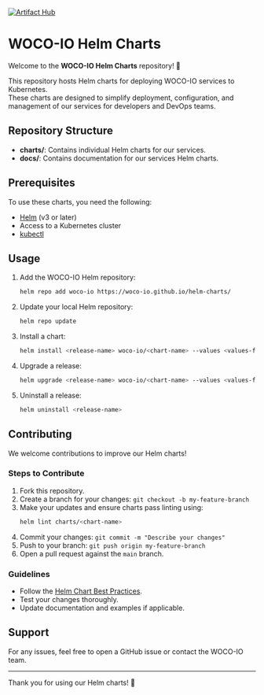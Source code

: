 [![Artifact Hub](https://img.shields.io/endpoint?url=https://artifacthub.io/badge/repository/woco-io)](https://artifacthub.io/packages/search?repo=woco-io)

# WOCO-IO Helm Charts

Welcome to the **WOCO-IO Helm Charts** repository! 🎉

This repository hosts Helm charts for deploying WOCO-IO services to Kubernetes.<br>
These charts are designed to simplify deployment, configuration, and management of our services for developers and DevOps teams.

## Repository Structure

- **charts/**: Contains individual Helm charts for our services.
- **docs/**: Contains documentation for our services Helm charts.

## Prerequisites

To use these charts, you need the following:
- [Helm](https://helm.sh/) (v3 or later)
- Access to a Kubernetes cluster
- [kubectl](https://kubernetes.io/docs/tasks/tools/install-kubectl/)

## Usage

1. Add the WOCO-IO Helm repository:
   ```bash
   helm repo add woco-io https://woco-io.github.io/helm-charts/
   ```

2. Update your local Helm repository:
   ```bash
   helm repo update
   ```

3. Install a chart:
   ```bash
   helm install <release-name> woco-io/<chart-name> --values <values-file>.yaml
   ```

4. Upgrade a release:
   ```bash
   helm upgrade <release-name> woco-io/<chart-name> --values <values-file>.yaml
   ```

5. Uninstall a release:
   ```bash
   helm uninstall <release-name>
   ```

## Contributing

We welcome contributions to improve our Helm charts!

### Steps to Contribute

1. Fork this repository.
2. Create a branch for your changes: `git checkout -b my-feature-branch`
3. Make your updates and ensure charts pass linting using:
   ```bash
   helm lint charts/<chart-name>
   ```
4. Commit your changes: `git commit -m "Describe your changes"`
5. Push to your branch: `git push origin my-feature-branch`
6. Open a pull request against the `main` branch.

### Guidelines

- Follow the [Helm Chart Best Practices](https://helm.sh/docs/chart_best_practices/).
- Test your changes thoroughly.
- Update documentation and examples if applicable.

## Support

For any issues, feel free to open a GitHub issue or contact the WOCO-IO team.

---

Thank you for using our Helm charts! 🚀
